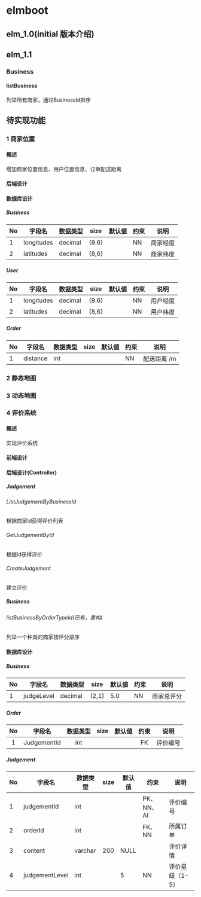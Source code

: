 # elmboot

## elm_1.0(initial 版本介绍)

## elm_1.1

### Business

#### listBusiness

列举所有商家，通过BusinessId排序

## 待实现功能

### 1 商家位置

#### 概述

增加商家位置信息、用户位置信息、订单配送距离

#### 后端设计

#### 数据库设计

##### Business

| No  | 字段名        | 数据类型    | size  | 默认値 | 约束  | 说明   |
|-----|------------|---------|-------|-----|-----|------|
| 1   | longitudes | decimal | (9.6) |     | NN  | 商家经度 |
| 2   | latitudes  | decimal | (8,6) |     | NN  | 商家纬度 |

##### User

| No   | 字段名   | 数据类型 | size | 默认値 | 约束 | 说明   |
| ---- | -------- | -------- | ---- | ------ | ---- |------|
| 1   | longitudes | decimal | (9.6) |     | NN  | 用户经度 |
| 2   | latitudes  | decimal | (8,6) |     | NN  | 用户纬度 |

##### Order

| No | 字段名 | 数据类型 | size | 默认値 | 约束 | 说明 |
|-----|----------|--|------|-----|-----|---------------------|
| 1 | distance | int | | | NN | 配送距离 /m |

### 2 静态地图

### 3 动态地图

### 4 评价系统

#### 概述

实现评价系统

#### 前端设计

#### 后端设计(Controller)

##### Judgement

###### ListJudgementByBusinessId

根据商家Id获得评价列表

###### GetJudgementById

根据Id获得评价

###### CreateJudgement

建立评价

##### Business

###### listBusinessByOrderTypeId(已有，重构)

列举一个种类的商家按评分排序

#### 数据库设计

##### Business

| No   | 字段名     | 数据类型 | size  | 默认値 | 约束 | 说明       |
| ---- | ---------- | -------- | ----- | ------ | ---- | ---------- |
| 1    | judgeLevel | decimal  | (2,1) | 5.0    | NN   | 商家总评分 |

##### Order

| No | 字段名 | 数据类型 | size | 默认値 | 约束 | 说明 |
| :--: | :---------: | :------: | :--: | :----: | :--: | :------: |
| 1 | JudgementId | int | | | FK | 评价编号 |

##### Judgement

| No   | 字段名         | 数据类型 | size | 默认值 | 约束       | 说明            |
| ---- | -------------- | -------- | ---- | ------ | ---------- | --------------- |
| 1    | judgementId    | int      |      |        | PK、NN、AI | 评价编号        |
| 2    | orderId        | int      |      |        | FK、NN     | 所属订单        |
| 3    | content        | varchar  | 200  | NULL   |            | 评价详情        |
| 4    | judgementLevel | int      |      | 5      | NN         | 评价星级（1-5） |

